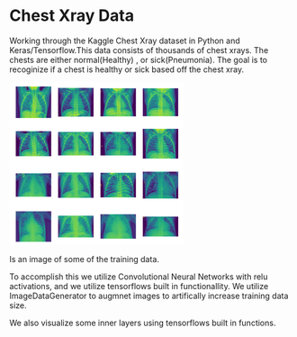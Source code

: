 # Chest Xray Data
Working through the Kaggle Chest Xray dataset in Python and Keras/Tensorflow.This data consists of thousands of chest xrays. The chests are either normal(Healthy) , or sick(Pneumonia). The goal is to recoginize if a chest is healthy or sick based off the chest xray.

![What is this](images/xray1.png)


Is an image of some of the training data.


To accomplish this we utilize Convolutional Neural Networks with relu activations, and we utilize tensorflows built in functionallity. We utilize ImageDataGenerator to augmnet images to artifically increase training data size.


We also visualize some inner layers using tensorflows built in functions.
